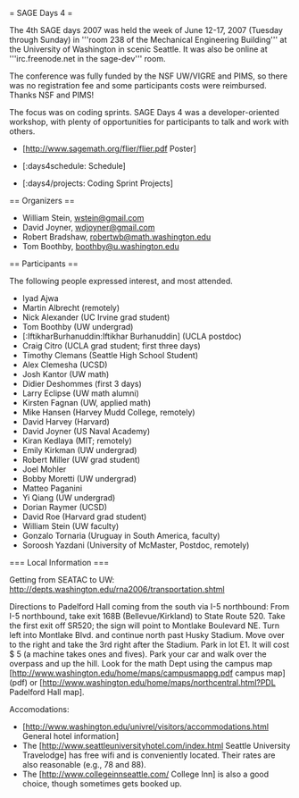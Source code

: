 = SAGE Days 4 =

The 4th SAGE days 2007 was held the week of June 12-17, 2007 (Tuesday through Sunday) in '''room 238 of the Mechanical Engineering Building''' at the University of Washington in scenic Seattle.  It was also be online at '''irc.freenode.net in the sage-dev''' room.

The conference was fully funded by the NSF UW/VIGRE and PIMS, so there was no registration fee and some participants costs were reimbursed.  Thanks NSF and PIMS!

The focus was on coding sprints.  SAGE Days 4 was a developer-oriented workshop, with plenty of opportunities for participants to talk and work with others.

 * [http://www.sagemath.org/flier/flier.pdf Poster]

 * [:days4schedule: Schedule]

 * [:days4/projects: Coding Sprint Projects]

== Organizers ==

 * William Stein, wstein@gmail.com
 * David Joyner, wdjoyner@gmail.com
 * Robert Bradshaw, robertwb@math.washington.edu
 * Tom Boothby, boothby@u.washington.edu

== Participants ==

The following people expressed interest, and most attended.
 
 * Iyad Ajwa
 * Martin Albrecht (remotely)
 * Nick Alexander (UC Irvine grad student)
 * Tom Boothby (UW undergrad)
 * [:IftikharBurhanuddin:Iftikhar Burhanuddin] (UCLA postdoc)
 * Craig Citro (UCLA grad student; first three days)
 * Timothy Clemans (Seattle High School Student)
 * Alex Clemesha (UCSD)
 * Josh Kantor (UW math)
 * Didier Deshommes (first 3 days)
 * Larry Eclipse (UW math alumni)
 * Kirsten Fagnan (UW, applied math)
 * Mike Hansen (Harvey Mudd College, remotely)
 * David Harvey (Harvard)
 * David Joyner (US Naval Academy)
 * Kiran Kedlaya (MIT; remotely)
 * Emily Kirkman (UW undergrad)
 * Robert Miller (UW grad student)
 * Joel Mohler 
 * Bobby Moretti (UW undergrad)
 * Matteo Paganini
 * Yi Qiang (UW undergrad)
 * Dorian Raymer (UCSD)
 * David Roe (Harvard grad student)
 * William Stein (UW faculty)
 * Gonzalo Tornaria (Uruguay in South America, faculty)
 * Soroosh Yazdani (University of McMaster, Postdoc, remotely)
 
=== Local Information ===

Getting from SEATAC to UW: http://depts.washington.edu/rna2006/transportation.shtml

Directions to Padelford Hall coming from the south via I-5 northbound:
From I-5 northbound, take exit 168B (Bellevue/Kirkland)
to State Route 520. Take the first exit off SR520; the sign will 
point to Montlake Boulevard NE. Turn left into Montlake Blvd. 
and continue north past Husky Stadium. Move over to the right and take the 
3rd right after the Stadium. Park in lot E1. It will cost $ 5 (a machine
takes ones and fives). Park your car and walk over the overpass
and up the hill. Look for the math Dept using the campus map
[http://www.washington.edu/home/maps/campusmappg.pdf campus map] (pdf)
or [http://www.washington.edu/home/maps/northcentral.html?PDL Padelford Hall map].

Accomodations:

 * [http://www.washington.edu/univrel/visitors/accommodations.html General hotel information]
 * The [http://www.seattleuniversityhotel.com/index.html Seattle University Travelodge] has free wifi and is conveniently located. Their rates are also reasonable (e.g., 78 and 88). 
 * The [http://www.collegeinnseattle.com/ College Inn] is also a good choice, though sometimes gets booked up.
